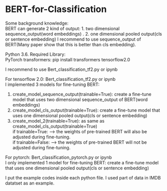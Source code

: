 # BERT-for-Classification

Some background knowledge:  
BERT can generate 2 kind of output: 1. two dimensional sequence_output(word embeddings) .  2. one dimensional pooled output(cls or sentence embedding) 
I recommend to use sequence_output of BERT(Many paper show that this is better than cls embedding).  
  
Python 3.6. 
Required Library:  
PyTorch
transformers: pip install transformers
tensorflow2.0

I recommend to use Bert_classification_tf2.py or ipynb  
  
For tensorflow 2.0: Bert_classification_tf2.py or ipynb  
I implemented 3 models for fine-tuning BERT:  
1. create_model_sequence_output(trainable=True): create a fine-tune model that uses two dimensional sequence_output of BERT(word embeddings)  
2. create_model_cls_output(trainable=True): create a fine-tune model that uses one dimensional pooled output(cls or sentence embedding)  
3. create_model_2(trainable=True): as same as create_model_cls_output(trainable=True)  
if trainable=True: --> the weights of pre-trained BERT will also be adjusted during fine-tuning.  
if trainable=False: --> the weights of pre-trained BERT will not be adjusted during fine-tuning.  



For pytorch: Bert_classification_pytorch.py or ipynb  
I only implemented 1 model for fine-tuning BERT: create a fine-tune model that uses one dimensional pooled output(cls or sentence embedding)  
  
I put the example codes inside each python file. I used part of data in IMDB datatset as an example.
